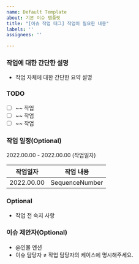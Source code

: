 ```yaml
---
name: Default Template
about: 기본 이슈 템플릿
title: "[이슈 작업 태그] 작업이 필요한 내용"
labels: ''
assignees: ''

---
```


### 작업에 대한 간단한 설명
- 작업 자체에 대한 간단한 요약 설명

### TODO
- [ ] ~~ 작업
- [ ] ~~ 작업
- [ ] ~~ 작업

### 작업 일정(Optional)
2022.00.00 - 2022.00.00 (작업일자)

|작업일자|작업 내용|
|:---:|:---:|
|2022.00.00|SequenceNumber|

### Optional
- 작업 전 숙지 사항

### 이슈 제안자(Optional)
- @인물 멘션
- 이슈 담당자 ≠ 작업 담당자의 케이스에 명시해주세요.
